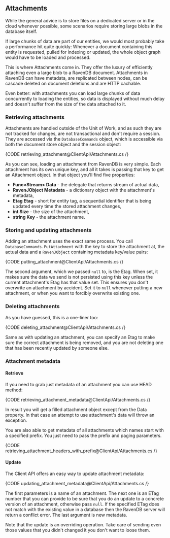 
## Attachments

While the general advice is to store files on a dedicated server or in the cloud whenever possible, some scenarios require storing large blobs in the database itself.

If large chunks of data are part of our entities, we would most probably take a performance hit quite quickly: Whenever a document containing this entity is requested, pulled for indexing or updated, the whole object graph would have to be loaded and processed.

This is where Attachments come in. They offer the luxury of efficiently attaching even a large blob to a RavenDB document. Attachments in RavenDB can have metadata, are replicated between nodes, can be cascade deleted on document deletions and are HTTP cachable.

Even better: with attachments you can load large chunks of data concurrently to loading the entities, so data is displayed without much delay and doesn't suffer from the size of the data attached to it.

### Retrieving attachments

Attachments are handled outside of the Unit of Work, and as such they are not tracked for changes, are not transactional and don't require a session. They are accessed via the `DatabaseCommands` object, which is accessible via both the document store object and the session object:

{CODE retrieving_attachment@ClientApi/Attachments.cs /}

As you can see, loading an attachment from RavenDB is very simple. Each attachment has its own unique key, and all it takes is passing that key to get an Attachment object. In that object you'll find five properties:

* **Func\<Stream\> Data** - the delegate that returns stream of actual data,
* **RavenJObject Metadata** - a dictionary object with the attachment's metadata,
* **Etag Etag** - short for entity tag, a sequential identifier that is being updated every time the stored attachment changes,
* **int Size** - the size of the attachment,
* **string Key** - the attachment name.

### Storing and updating attachments

Adding an attachment uses the exact same process. You call `DatabaseCommands.PutAttachment` with the key to store the attachment at, the actual data and a `RavenJObject` containing metadata key/value pairs:

{CODE putting_attachment@ClientApi/Attachments.cs /}

The second argument, which we passed `null` to, is the Etag. When set, it makes sure the data we send is not persisted using this key unless the current attachment's Etag has that value set. This ensures you don't overwrite an attachment by accident. Set it to `null` whenever putting a new attachment, or when you want to forcibly overwrite existing one.

### Deleting attachments

As you have guessed, this is a one-liner too:

{CODE deleting_attachment@ClientApi/Attachments.cs /}

Same as with updating an attachment, you can specify an Etag to make sure the correct attachment is being removed, and you are not deleting one that has been recently updated by someone else.

### Attachment metadata

#### Retrieve

If you need to grab just metadata of an attachment you can use HEAD method:

{CODE retrieving_attachment_metadata@ClientApi/Attachments.cs /}

In result you will get a filled attachment object except from the Data property. In that case an attempt to use attachment's data will throw an exception.

You are also able to get metadata of all attachments which names start with a specified prefix. You just need to pass the prefix and paging parameters.

{CODE retrieving_attachment_headers_with_prefix@ClientApi/Attachments.cs /}

#### Update

The Client API offers an easy way to update attachment metadata:

{CODE updating_attachment_metadata@ClientApi/Attachments.cs /}

The first parameters is a name of an attachment. The next one is an ETag number that you can provide to be sure that you do an update to a concrete version of an attachment, otherwise pass `null`. If the specified ETag does not match with the existing value in a database then the RavenDB server will return a conflict error. The last argument is new metadata. 

Note that the update is an overriding operation. Take care of sending even those values that you didn't changed it you don't want to loose them.
